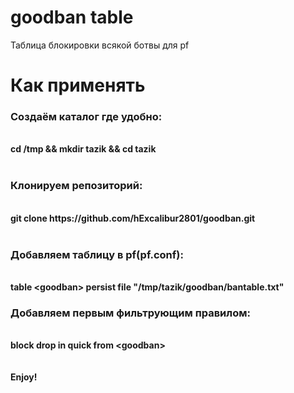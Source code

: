 # goodban table
Таблица блокировки всякой ботвы для pf

<h1>Как применять</h1>

<h3>Создаём каталог где удобно:</h3><br>
<b>cd /tmp && mkdir tazik && cd tazik
<br><br>
<h3>Клонируем репозиторий:</h3><br>
git clone https://github.com/hExcalibur2801/goodban.git
<br><br>
<h3>Добавляем таблицу в pf(pf.conf):</h3><br>
table &ltgoodban&gt persist file "/tmp/tazik/goodban/bantable.txt"

<h3>Добавляем первым фильтрующим правилом:</h3><br>
block drop in quick from &ltgoodban&gt
<br><br><br>
Enjoy!
